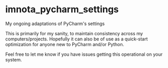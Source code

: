 # imnota_pycharm_settings
My ongoing adaptations of PyCharm's settings

This is primarily for my sanity, to maintain consistency across my computers/projects.
Hopefully it can also be of use as a quick-start optimization for anyone new to PyCharm and/or Python.

Feel free to let me know if you have issues getting this operational on your system.


